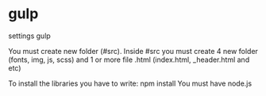 # gulp
settings gulp

You must create new folder (#src).
Inside #src you must create 4 new  folder (fonts, img, js, scss) and 1 or more file .html (index.html, _header.html and etc)

To install the libraries you have to write: npm install
You must have node.js
